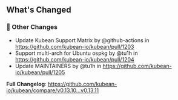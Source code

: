 <!-- Release notes generated using configuration in .github/release.yml at v0.13.11 -->

## What's Changed
### 🔨 Other Changes
* Update Kubean Support Matrix by @github-actions in https://github.com/kubean-io/kubean/pull/1203
* Support multi-arch for Ubuntu ospkg by @tu1h in https://github.com/kubean-io/kubean/pull/1204
* Update MAINTAINERS by @tu1h in https://github.com/kubean-io/kubean/pull/1205


**Full Changelog**: https://github.com/kubean-io/kubean/compare/v0.13.10...v0.13.11
